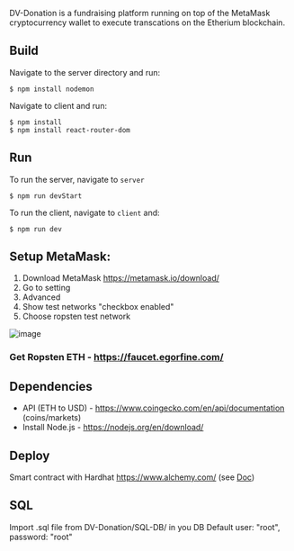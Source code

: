 DV-Donation is a fundraising platform running on top of the MetaMask cryptocurrency wallet to execute transcations on the Etherium blockchain.

## Build

Navigate to the server directory and run: 

```
$ npm install nodemon
```

Navigate to client and run:

```
$ npm install
$ npm install react-router-dom
```

## Run

To run the server, navigate to `server`

```
$ npm run devStart
```

To run the client, navigate to `client` and:

```
$ npm run dev
```
  
## Setup MetaMask:

   1. Download MetaMask https://metamask.io/download/<br/>
   2. Go to setting <br/>
   3. Advanced <br/>
   4. Show test networks "checkbox enabled" <br/>
   5. Choose ropsten test network <br/>
  
![image](https://user-images.githubusercontent.com/67862991/169896335-af862e61-dbf1-4c2e-91f4-a02449f04e88.png)

### Get Ropsten ETH - https://faucet.egorfine.com/

## Dependencies

- API (ETH to USD)  - https://www.coingecko.com/en/api/documentation (coins/markets)
- Install Node.js - https://nodejs.org/en/download/

## Deploy

Smart contract with Hardhat https://www.alchemy.com/ (see [Doc](https://docs.alchemy.com/alchemy/tutorials/hello-world-smart-contract))

## SQL

Import .sql file from DV-Donation/SQL-DB/ in you DB
Default user: "root", password: "root"

